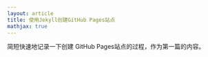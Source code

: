 ```yaml
---
layout: article
title: 使用Jekyll创建GitHub Pages站点
mathjax: true
---
```

简短快速地记录一下创建 GitHub Pages站点的过程，作为第一篇的内容。
